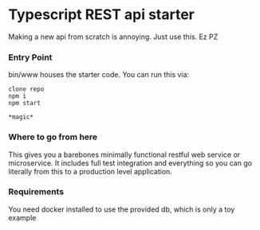 # Typescript REST api starter
Making a new api from scratch is annoying. Just use this. Ez PZ

### Entry Point
bin/www houses the starter code. You can run this via:
```
clone repo
npm i
npm start

*magic*
```

### Where to go from here
This gives you a barebones minimally functional restful web service or microservice. It includes full test integration and everything so you can go literally from this to a production level application.

### Requirements
You need docker installed to use the provided db, which is only a toy example
